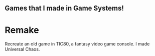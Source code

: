 ## Games that I made in Game Systems!

# Remake 

Recreate an old game in TIC80, a fantasy video game console. I made Universal Chaos.
